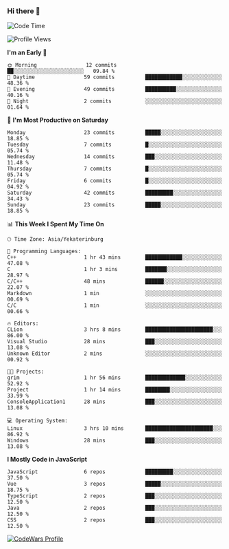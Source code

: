 ### Hi there 👋

<!--START_SECTION:waka-->
![Code Time](http://img.shields.io/badge/Code%20Time-206%20hrs%2015%20mins-blue)

![Profile Views](http://img.shields.io/badge/Profile%20Views-0-blue)

**I'm an Early 🐤** 

```text
🌞 Morning                12 commits          ██░░░░░░░░░░░░░░░░░░░░░░░   09.84 % 
🌆 Daytime                59 commits          ████████████░░░░░░░░░░░░░   48.36 % 
🌃 Evening                49 commits          ██████████░░░░░░░░░░░░░░░   40.16 % 
🌙 Night                  2 commits           ░░░░░░░░░░░░░░░░░░░░░░░░░   01.64 % 
```
📅 **I'm Most Productive on Saturday** 

```text
Monday                   23 commits          █████░░░░░░░░░░░░░░░░░░░░   18.85 % 
Tuesday                  7 commits           █░░░░░░░░░░░░░░░░░░░░░░░░   05.74 % 
Wednesday                14 commits          ███░░░░░░░░░░░░░░░░░░░░░░   11.48 % 
Thursday                 7 commits           █░░░░░░░░░░░░░░░░░░░░░░░░   05.74 % 
Friday                   6 commits           █░░░░░░░░░░░░░░░░░░░░░░░░   04.92 % 
Saturday                 42 commits          █████████░░░░░░░░░░░░░░░░   34.43 % 
Sunday                   23 commits          █████░░░░░░░░░░░░░░░░░░░░   18.85 % 
```


📊 **This Week I Spent My Time On** 

```text
🕑︎ Time Zone: Asia/Yekaterinburg

💬 Programming Languages: 
C++                      1 hr 43 mins        ████████████░░░░░░░░░░░░░   47.08 % 
C                        1 hr 3 mins         ███████░░░░░░░░░░░░░░░░░░   28.97 % 
C/C++                    48 mins             ██████░░░░░░░░░░░░░░░░░░░   22.07 % 
Markdown                 1 min               ░░░░░░░░░░░░░░░░░░░░░░░░░   00.69 % 
C/C                      1 min               ░░░░░░░░░░░░░░░░░░░░░░░░░   00.66 % 

🔥 Editors: 
CLion                    3 hrs 8 mins        ██████████████████████░░░   86.00 % 
Visual Studio            28 mins             ███░░░░░░░░░░░░░░░░░░░░░░   13.08 % 
Unknown Editor           2 mins              ░░░░░░░░░░░░░░░░░░░░░░░░░   00.92 % 

🐱‍💻 Projects: 
grim                     1 hr 56 mins        █████████████░░░░░░░░░░░░   52.92 % 
Project                  1 hr 14 mins        ████████░░░░░░░░░░░░░░░░░   33.99 % 
ConsoleApplication1      28 mins             ███░░░░░░░░░░░░░░░░░░░░░░   13.08 % 

💻 Operating System: 
Linux                    3 hrs 10 mins       ██████████████████████░░░   86.92 % 
Windows                  28 mins             ███░░░░░░░░░░░░░░░░░░░░░░   13.08 % 
```

**I Mostly Code in JavaScript** 

```text
JavaScript               6 repos             █████████░░░░░░░░░░░░░░░░   37.50 % 
Vue                      3 repos             █████░░░░░░░░░░░░░░░░░░░░   18.75 % 
TypeScript               2 repos             ███░░░░░░░░░░░░░░░░░░░░░░   12.50 % 
Java                     2 repos             ███░░░░░░░░░░░░░░░░░░░░░░   12.50 % 
CSS                      2 repos             ███░░░░░░░░░░░░░░░░░░░░░░   12.50 % 
```




<!--END_SECTION:waka-->

[![CodeWars Profile](https://www.codewars.com/users/jange4ik/badges/small)](https://www.codewars.com/users/jange4ik)

